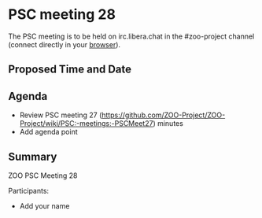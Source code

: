 
# PSC meeting 28

The PSC meeting is to be held on irc.libera.chat in the #zoo-project channel (connect directly in your [browser](https://web.libera.chat/?channels=#zoo-project)).

## Proposed Time and Date


## Agenda

* Review PSC meeting 27 (https://github.com/ZOO-Project/ZOO-Project/wiki/PSC:-meetings:-PSCMeet27) minutes
* Add agenda point

## Summary

ZOO PSC Meeting 28

Participants:

* Add your name




